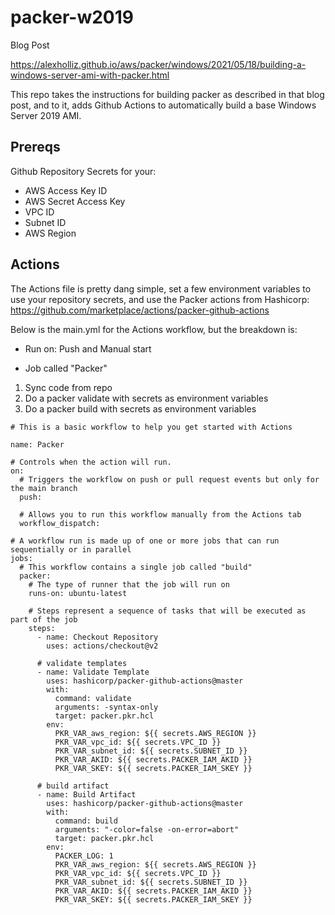 # packer-w2019

Blog Post

<https://alexholliz.github.io/aws/packer/windows/2021/05/18/building-a-windows-server-ami-with-packer.html>

This repo takes the instructions for building packer as described in that blog post, and to it, adds Github Actions to automatically build a base Windows Server 2019 AMI.

## Prereqs

Github Repository Secrets for your: 
* AWS Access Key ID
* AWS Secret Access Key
* VPC ID
* Subnet ID
* AWS Region

## Actions

The Actions file is pretty dang simple, set a few environment variables to use your repository secrets, and use the Packer actions from Hashicorp: <https://github.com/marketplace/actions/packer-github-actions>

Below is the main.yml for the Actions workflow, but the breakdown is:

- Run on: Push and Manual start

- Job called "Packer"

1. Sync code from repo
2. Do a packer validate with secrets as environment variables
3. Do a packer build with secrets as environment variables

```
# This is a basic workflow to help you get started with Actions

name: Packer

# Controls when the action will run. 
on:
  # Triggers the workflow on push or pull request events but only for the main branch
  push:

  # Allows you to run this workflow manually from the Actions tab
  workflow_dispatch:

# A workflow run is made up of one or more jobs that can run sequentially or in parallel
jobs:
  # This workflow contains a single job called "build"
  packer:
    # The type of runner that the job will run on
    runs-on: ubuntu-latest

    # Steps represent a sequence of tasks that will be executed as part of the job
    steps:
      - name: Checkout Repository
        uses: actions/checkout@v2

      # validate templates
      - name: Validate Template
        uses: hashicorp/packer-github-actions@master
        with:
          command: validate
          arguments: -syntax-only
          target: packer.pkr.hcl
        env:
          PKR_VAR_aws_region: ${{ secrets.AWS_REGION }}
          PKR_VAR_vpc_id: ${{ secrets.VPC_ID }}
          PKR_VAR_subnet_id: ${{ secrets.SUBNET_ID }}
          PKR_VAR_AKID: ${{ secrets.PACKER_IAM_AKID }}
          PKR_VAR_SKEY: ${{ secrets.PACKER_IAM_SKEY }}

      # build artifact
      - name: Build Artifact
        uses: hashicorp/packer-github-actions@master
        with:
          command: build
          arguments: "-color=false -on-error=abort"
          target: packer.pkr.hcl
        env:
          PACKER_LOG: 1
          PKR_VAR_aws_region: ${{ secrets.AWS_REGION }}
          PKR_VAR_vpc_id: ${{ secrets.VPC_ID }}
          PKR_VAR_subnet_id: ${{ secrets.SUBNET_ID }}
          PKR_VAR_AKID: ${{ secrets.PACKER_IAM_AKID }}
          PKR_VAR_SKEY: ${{ secrets.PACKER_IAM_SKEY }}
```